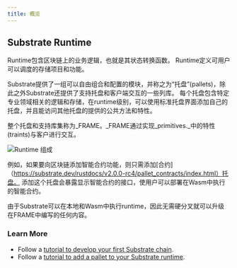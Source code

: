 ```yaml
---
title: 概览
---
```


## Substrate Runtime
Runtime包含区块链上的业务逻辑，也就是其状态转换函数。 Runtime定义可用户可以调度的存储项目和功能。

Substrate提供了一组可以自由组合和配置的模块，并称之为“托盘”(pallets)，除此之外Substrate还提供了支持托盘和客户端交互的一些列库。 每个托盘包含特定专业领域相关的逻辑和存储，在runtime级别，可以使用标准托盘界面添加自己的托盘，并且能访问其他托盘的提供的公共方法和特性。

整个托盘和支持库集称为_FRAME。_FRAME通过实现_primitives._中的特性(traints)与客户进行交互。

![Runtime 组成](assets/runtime.png)

例如，如果要向区块链添加智能合约功能，则只需添加[合约]（https://substrate.dev/rustdocs/v2.0.0-rc4/pallet_contracts/index.html）托盘。
添加这个托盘会暴露显示智能合约的接口，使用户可以部署在Wasm中执行的智能合约。

由于Substrate可以在本地和Wasm中执行runtime，因此无需硬分叉就可以升级在FRAME中编写的任何内容。

### Learn More

- Follow a
  [tutorial to develop your first Substrate chain](../../tutorials/create-your-first-substrate-chain/).
- Follow a
  [tutorial to add a pallet to your Substrate runtime](../../tutorials/add-a-pallet-to-your-runtime/).
